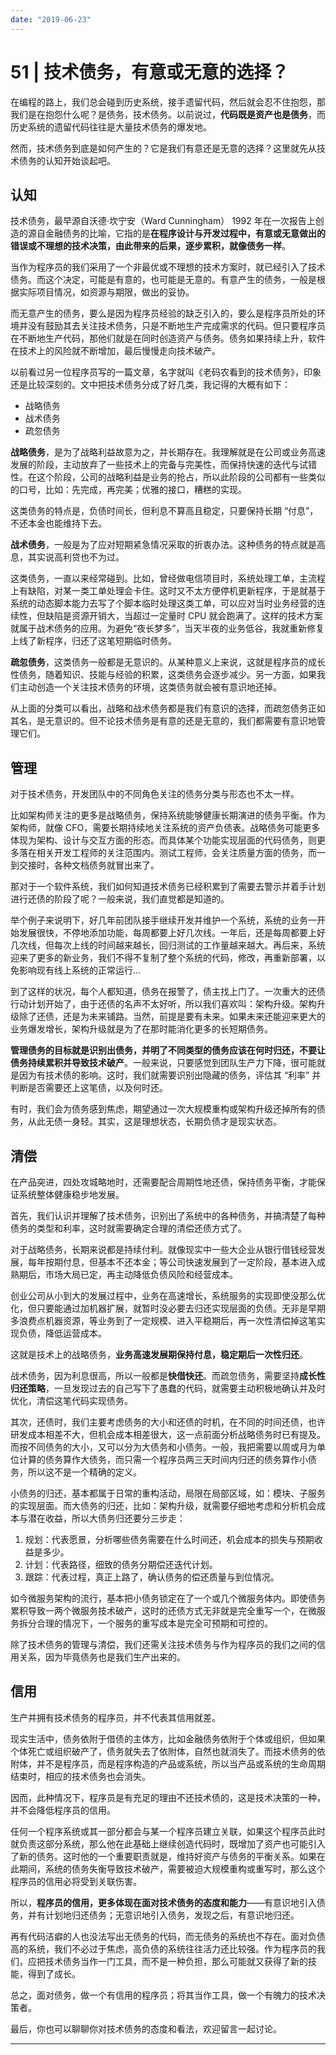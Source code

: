 ```yaml
---
date: "2019-06-23"
---  
```

      
# 51 | 技术债务，有意或无意的选择？
在编程的路上，我们总会碰到历史系统，接手遗留代码，然后就会忍不住抱怨，那我们是在抱怨什么呢？是债务，技术债务。以前说过，**代码既是资产也是债务**，而历史系统的遗留代码往往是大量技术债务的爆发地。

然而，技术债务到底是如何产生的？它是我们有意还是无意的选择？这里就先从技术债务的认知开始谈起吧。

## 认知

技术债务，最早源自沃德·坎宁安（Ward Cunningham） 1992 年在一次报告上创造的源自金融债务的比喻，它指的是**在程序设计与开发过程中，有意或无意做出的错误或不理想的技术决策，由此带来的后果，逐步累积，就像债务一样**。

当作为程序员的我们采用了一个非最优或不理想的技术方案时，就已经引入了技术债务。而这个决定，可能是有意的，也可能是无意的。有意产生的债务，一般是根据实际项目情况，如资源与期限，做出的妥协。

而无意产生的债务，要么是因为程序员经验的缺乏引入的，要么是程序员所处的环境并没有鼓励其去关注技术债务，只是不断地生产完成需求的代码。但只要程序员在不断地生产代码，那他们就是在同时创造资产与债务。债务如果持续上升，软件在技术上的风险就不断增加，最后慢慢走向技术破产。

以前看过另一位程序员写的一篇文章，名字就叫《老码农看到的技术债务》，印象还是比较深刻的。文中把技术债务分成了好几类，我记得的大概有如下：

<!-- [[[read_end]]] -->

* 战略债务
* 战术债务
* 疏忽债务

**战略债务**，是为了战略利益故意为之，并长期存在。我理解就是在公司或业务高速发展的阶段，主动放弃了一些技术上的完备与完美性，而保持快速的迭代与试错性。在这个阶段，公司的战略利益是业务的抢占，所以此阶段的公司都有一些类似的口号，比如：先完成，再完美；优雅的接口，糟糕的实现。

这类债务的特点是，负债时间长，但利息不算高且稳定，只要保持长期 “付息”，不还本金也能维持下去。

**战术债务**，一般是为了应对短期紧急情况采取的折衷办法。这种债务的特点就是高息，其实说高利贷也不为过。

这类债务，一直以来经常碰到。比如，曾经做电信项目时，系统处理工单，主流程上有缺陷，对某一类工单处理会卡住。这时又不太方便停机更新程序，于是就基于系统的动态脚本能力去写了个脚本临时处理这类工单，可以应对当时业务经营的连续性，但缺陷是资源开销大，当超过一定量时 CPU 就会跑满了。这样的技术方案就属于战术债务的应用。为避免“夜长梦多”，当天半夜的业务低谷，我就重新修复上线了新程序，归还了这笔短期临时债务。

**疏忽债务**，这类债务一般都是无意识的。从某种意义上来说，这就是程序员的成长性债务，随着知识、技能与经验的积累，这类债务会逐步减少。另一方面，如果我们主动创造一个关注技术债务的环境，这类债务就会被有意识地还掉。

从上面的分类可以看出，战略和战术债务都是我们有意识的选择，而疏忽债务正如其名，是无意识的。但不论技术债务是有意的还是无意的，我们都需要有意识地管理它们。

## 管理

对于技术债务，开发团队中的不同角色关注的债务分类与形态也不太一样。

比如架构师关注的更多是战略债务，保持系统能够健康长期演进的债务平衡。作为架构师，就像 CFO，需要长期持续地关注系统的资产负债表。战略债务可能更多体现为架构、设计与交互方面的形态。而具体某个功能实现层面的代码债务，则更多落在相关开发工程师的关注范围内。测试工程师，会关注质量方面的债务，而一到交接时，各种文档债务就冒出来了。

那对于一个软件系统，我们如何知道技术债务已经积累到了需要去警示并着手计划进行还债的阶段了呢？一般来说，我们直觉都是知道的。

举个例子来说明下，好几年前团队接手继续开发并维护一个系统，系统的业务一开始发展很快，不停地添加功能，每周都要上好几次线。一年后，还是每周都要上好几次线，但每次上线的时间越来越长，回归测试的工作量越来越大。再后来，系统迎来了更多的新业务，我们不得不复制了整个系统的代码，修改，再重新部署，以免影响现有线上系统的正常运行…

到了这样的状况，每个人都知道，债务在报警了，债主找上门了。一次重大的还债行动计划开始了，由于还债的名声不太好听，所以我们喜欢叫：架构升级。架构升级除了还债，还是为未来铺路。当然，前提是要有未来。如果未来还能迎来更大的业务爆发增长，架构升级就是为了在那时能消化更多的长短期债务。

**管理债务的目标就是识别出债务，并明了不同类型的债务应该在何时归还，不要让债务持续累积并导致技术破产**。一般来说，只要感觉到团队生产力下降，很可能就是因为有技术债的影响。这时，我们就需要识别出隐藏的债务，评估其 “利率” 并判断是否需要还上这笔债，以及何时还。

有时，我们会为债务感到焦虑，期望通过一次大规模重构或架构升级还掉所有的债务，从此无债一身轻。其实，这是理想状态，长期负债才是现实状态。

## 清偿

在产品突进，四处攻城略地时，还需要配合周期性地还债，保持债务平衡，才能保证系统整体健康稳步地发展。

首先，我们认识并理解了技术债务，识别出了系统中的各种债务，并搞清楚了每种债务的类型和利率，这时就需要确定合理的清偿还债方式了。

对于战略债务，长期来说都是持续付利。就像现实中一些大企业从银行借钱经营发展，每年按期付息，但基本不还本金；等公司快速发展到了一定阶段，基本进入成熟期后，市场大局已定，再主动降低负债风险和经营成本。

创业公司从小到大的发展过程中，业务在高速增长，系统服务的实现即使没那么优化，但只要能通过加机器扩展，就暂时没必要去归还实现层面的负债。无非是早期多浪费点机器资源，等业务到了一定规模、进入平稳期后，再一次性清偿掉这笔实现负债，降低运营成本。

这就是技术上的战略债务，**业务高速发展期保持付息，稳定期后一次性归还**。

战术债务，因为利息很高，所以一般都是**快借快还**。而疏忽债务，需要坚持**成长性归还策略**，一旦发现过去的自己写下了愚蠢的代码，就需要主动积极地确认并及时优化，清偿这笔代码实现债务。

其次，还债时，我们主要考虑债务的大小和还债的时机，在不同的时间还债，也许研发成本相差不大，但机会成本相差很大，这一点前面分析战略债务时已有提及。而按不同债务的大小，又可以分为大债务和小债务。一般，我把需要以周或月为单位计算的债务算作大债务，而只需一个程序员两三天时间内归还的债务算作小债务，所以这不是一个精确的定义。

小债务的归还，基本都属于日常的重构活动，局限在局部区域，如：模块、子服务的实现层面。而大债务的归还，比如：架构升级，就需要仔细地考虑和分析机会成本与潜在收益，所以大债务归还要分三步走：

1.  规划：代表愿景，分析哪些债务需要在什么时间还，机会成本的损失与预期收益是多少。
2.  计划：代表路径，细致的债务分期偿还迭代计划。
3.  跟踪：代表过程，真正上路了，确认债务的偿还质量与到位情况。

如今微服务架构的流行，基本把小债务锁定在了一个或几个微服务体内。即使债务累积导致一两个微服务技术破产，这时的还债方式无非就是完全重写一个，在微服务拆分合理的情况下，一个服务的重写成本是完全可预期和可控的。

除了技术债务的管理与清偿，我们还需关注技术债务与作为程序员的我们之间的信用关系，因为毕竟债务也是我们生产出来的。

## 信用

生产并拥有技术债务的程序员，并不代表其信用就差。

现实生活中，债务依附于借债的主体方，比如金融债务依附于个体或组织，但如果个体死亡或组织破产了，债务就失去了依附体，自然也就消失了。而技术债务的依附体，并不是程序员，而是程序构造的产品或系统，所以当产品或系统的生命周期结束时，相应的技术债务也会消失。

因而，此种情况下，程序员是有充足的理由不还技术债的，这是技术决策的一种，并不会降低程序员的信用。

任何一个程序系统或其一部分都会与某一个程序员建立关联，如果这个程序员此时就负责这部分系统，那么他在此基础上继续创造代码时，既增加了资产也可能引入了新的债务。这时他的一个重要职责就是，维持好资产与债务的平衡关系。如果在此期间，系统的债务失衡导致技术破产，需要被迫大规模重构或重写时，那么这个程序员的信用必将受到关联伤害。

所以，**程序员的信用，更多体现在面对技术债务的态度和能力**——有意识地引入债务，并有计划地归还债务；无意识地引入债务，发现之后，有意识地归还。

再有代码洁癖的人也没法写出无债务的代码，而无债务的系统也不存在。面对负债高的系统，我们不必过于焦虑，高负债的系统往往活力还比较强。作为程序员的我们，应把技术债务当作一门工具，而不是一种负担，那么可能就又获得了新的技能，得到了成长。

总之，面对债务，做一个有信用的程序员；将其当作工具，做一个有魄力的技术决策者。

最后，你也可以聊聊你对技术债务的态度和看法，欢迎留言一起讨论。

* * *